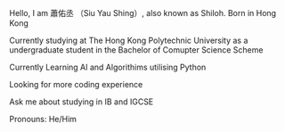 Hello, I am 蕭佑丞 （Siu Yau Shing）, also known as Shiloh. Born in Hong Kong

Currently studying at The Hong Kong Polytechnic University as a undergraduate student in the Bachelor of Comupter Science Scheme

Currently Learning AI and Algorithims utilising Python

Looking for more coding experience

Ask me about studying in IB and IGCSE

Pronouns: He/Him
